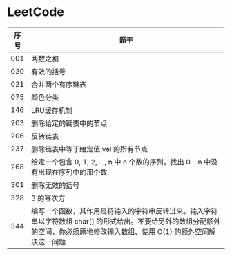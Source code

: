 # LeetCode

序号 |题干 | 
---|---
001   |两数之和             |
020   |有效的括号           |
021   |合并两个有序链表      |
075   |颜色分类             |
146   |LRU缓存机制          |
203   |删除给定的链表中的节点 | 
206   |反转链表 | 
237   |删除链表中等于给定值 val 的所有节点 | 
268   |给定一个包含 0, 1, 2, ..., n 中 n 个数的序列，找出 0 .. n 中没有出现在序列中的那个数 | 
301   |删除无效的括号      |
328   |3 的幂次方      |
344   |编写一个函数，其作用是将输入的字符串反转过来。输入字符串以字符数组 char[] 的形式给出。不要给另外的数组分配额外的空间，你必须原地修改输入数组、使用 O(1) 的额外空间解决这一问题 | 